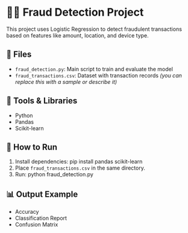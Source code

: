 # 🕵️‍♂️ Fraud Detection Project

This project uses Logistic Regression to detect fraudulent transactions based on features like amount, location, and device type.

## 📁 Files
- `fraud_detection.py`: Main script to train and evaluate the model
- `fraud_transactions.csv`: Dataset with transaction records *(you can replace this with a sample or describe it)*

## 🧠 Tools & Libraries
- Python
- Pandas
- Scikit-learn

## 🚀 How to Run
1. Install dependencies:
pip install pandas scikit-learn
2. Place `fraud_transactions.csv` in the same directory.
3. Run:
python fraud_detection.py


## 📊 Output Example
- Accuracy
- Classification Report
- Confusion Matrix


